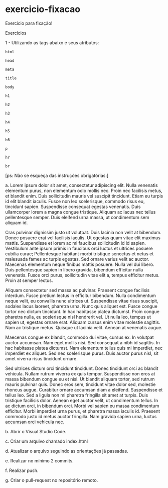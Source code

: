 # exercicio-fixacao
Exercício para fixação!
 
Exercícios

1 - Utilizando as tags abaixo e seus atributos: 

    html

    head

    meta

    title

    body

    h1

    h2

    h3

    h4
    
    h5
    
    h6

    p

    hr

    br

[ps:  Não se esqueça das instruções obrigatórias:]

a.	Lorem ipsum dolor sit amet, consectetur adipiscing elit. Nulla venenatis elementum purus, non elementum odio mollis nec. Proin nec facilisis metus, et blandit enim. Duis sollicitudin mauris vel suscipit tincidunt. Etiam eu turpis id elit blandit iaculis. Fusce non leo scelerisque, commodo risus eu, tincidunt sapien. Suspendisse consequat egestas venenatis. Duis ullamcorper lorem a magna congue tristique. Aliquam ac lacus nec tellus pellentesque semper. Duis eleifend urna massa, ut condimentum sem aliquam id. 

Cras pulvinar dignissim justo ut volutpat. Duis lacinia non velit at bibendum. Donec posuere erat vel facilisis iaculis. Ut egestas quam vitae elit maximus mattis. Suspendisse et lorem ac mi faucibus sollicitudin id id sapien. Vestibulum ante ipsum primis in faucibus orci luctus et ultrices posuere cubilia curae; Pellentesque habitant morbi tristique senectus et netus et malesuada fames ac turpis egestas. Sed ornare varius velit ac auctor. Maecenas elementum neque finibus mattis posuere. Nulla vel dui libero. Duis pellentesque sapien in libero gravida, bibendum efficitur nulla venenatis. Fusce orci purus, sollicitudin vitae elit a, tempus efficitur metus. Proin at semper lectus. 

Aliquam consectetur sed massa ac pulvinar. Praesent congue facilisis interdum. Fusce pretium lectus in efficitur bibendum. Nulla condimentum neque velit, eu convallis nunc ultrices ut. Suspendisse vitae risus suscipit, sodales lacus laoreet, pharetra urna. Nunc quis aliquet est. Fusce congue tortor nec dictum tincidunt. In hac habitasse platea dictumst. Proin congue pharetra nulla, eu scelerisque nisl hendrerit vel. Ut nulla leo, tempus ut sapien ut, egestas ornare erat. Aliquam cursus enim vitae molestie sagittis. Nam ac tristique metus. Quisque ut lacinia velit. Aenean at venenatis augue. 

Maecenas congue ex blandit, commodo dui vitae, cursus ex. In volutpat auctor accumsan. Nam eget mollis nisi. Sed consequat a nibh id sagittis. In hac habitasse platea dictumst. Nam elementum tellus quis mi imperdiet, nec imperdiet ex aliquet. Sed nec scelerisque purus. Duis auctor purus nisl, sit amet viverra risus tincidunt ornare. 

Sed ultrices dictum orci tincidunt tincidunt. Donec tincidunt orci ac blandit vehicula. Nullam rutrum viverra ex quis tempor. Suspendisse non eros at massa bibendum congue eu et nisl. Ut blandit aliquam tortor, sed rutrum mauris pulvinar quis. Donec eros sem, tincidunt vitae dolor sed, molestie rhoncus augue. Curabitur ornare accumsan diam a eleifend. Suspendisse et tellus leo. Sed a ligula non mi pharetra fringilla sit amet at turpis. Duis tristique facilisis dolor. Aenean eget auctor velit, ut condimentum tellus. In ac dictum orci, in bibendum orci. Morbi vel sapien eu massa condimentum efficitur. Morbi imperdiet urna purus, et pharetra massa iaculis id. Praesent commodo justo id metus auctor fringilla. Nam gravida sapien urna, luctus accumsan orci vehicula nec. 

b. Abrir o Visual Studio Code.

c. Criar um arquivo chamado index.html

d. Atualizar o arquivo seguindo as orientações já passadas.

e. Realizar no mínimo 2 commits.

f. Realizar push.

g. Criar o pull-request no repositório remoto.

